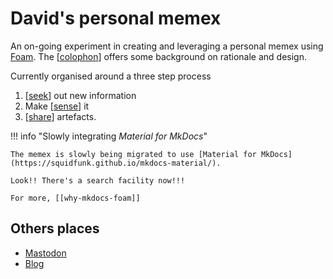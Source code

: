 <!--
 Copyright (C) 2023 David Jones
 
 This program is free software: you can redistribute it and/or modify
 it under the terms of the GNU Affero General Public License as
 published by the Free Software Foundation, either version 3 of the
 License, or (at your option) any later version.
 
 This program is distributed in the hope that it will be useful,
 but WITHOUT ANY WARRANTY; without even the implied warranty of
 MERCHANTABILITY or FITNESS FOR A PARTICULAR PURPOSE.  See the
 GNU Affero General Public License for more details.
 
 You should have received a copy of the GNU Affero General Public License
 along with this program.  If not, see <http://www.gnu.org/licenses/>.
-->

# David's personal memex

An on-going experiment in creating and leveraging a personal memex using [Foam](https://foambubble.github.io/). The [[colophon]] offers some background on rationale and design.

Currently organised around a three step process

1. [[seek]] out new information
2. Make [[sense]] it
3. [[share]] artefacts.

!!! info "Slowly integrating _Material for MkDocs_"

    The memex is slowly being migrated to use [Material for MkDocs](https://squidfunk.github.io/mkdocs-material/). 
    
    Look!! There's a search facility now!!!

    For more, [[why-mkdocs-foam]]
    

## Others places

- <a rel="me" href="https://indieweb.social/@djplaner">Mastodon</a>
- [Blog](https://djon.es/blog)
 




[//begin]: # "Autogenerated link references for markdown compatibility"
[colophon]: colophon/colophon "Colophon"
[seek]: seek/seek "Seek"
[sense]: sense/sense "Sense"
[share]: share/share "Share"
[//end]: # "Autogenerated link references"